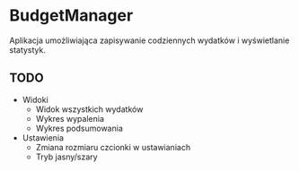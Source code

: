 # BudgetManager

Aplikacja umożliwiająca zapisywanie codziennych wydatków i wyświetlanie statystyk.

## TODO

- Widoki
  - Widok wszystkich wydatków
  - Wykres wypalenia
  - Wykres podsumowania
- Ustawienia
  - Zmiana rozmiaru czcionki w ustawianiach
  - Tryb jasny/szary